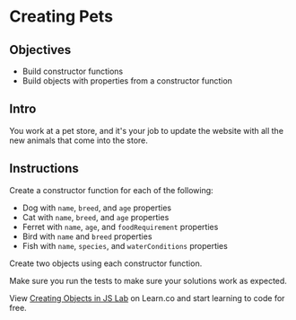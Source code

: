 # Creating Pets

## Objectives
+ Build constructor functions
+ Build objects with properties from a constructor function

## Intro

You work at a pet store, and it's your job to update the website with all the new animals that come into the store.

## Instructions

Create a constructor function for each of the following:
+ Dog with `name`, `breed`, and `age` properties
+ Cat with `name`, `breed`, and `age` properties
+ Ferret with `name`, `age`, and `foodRequirement` properties
+ Bird with `name` and `breed` properties
+ Fish with `name`, `species`, and `waterConditions` properties

Create two objects using each constructor function.

Make sure you run the tests to make sure your solutions work as expected.
<p data-visibility='hidden'>View <a href='https://learn.co/lessons/js-create-objects-lab'>Creating Objects in JS Lab</a> on Learn.co and start learning to code for free.</p>
